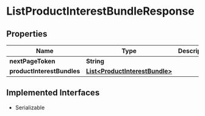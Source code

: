 

# ListProductInterestBundleResponse


## Properties

| Name | Type | Description | Notes |
|------------ | ------------- | ------------- | -------------|
|**nextPageToken** | **String** |  |  [optional] |
|**productInterestBundles** | [**List&lt;ProductInterestBundle&gt;**](ProductInterestBundle.md) |  |  [optional] |


## Implemented Interfaces

* Serializable

